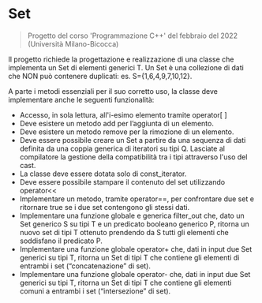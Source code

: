 # Set<T>
> Progetto del corso 'Programmazione C++' del febbraio del 2022 (Università Milano-Bicocca)

Il progetto richiede la progettazione e realizzazione di una classe che implementa un Set di elementi generici T. Un Set è una collezione di dati che NON può contenere duplicati: es. S={1,6,4,9,7,10,12}.

A parte i metodi essenziali per il suo corretto uso, la classe deve implementare anche le seguenti funzionalità:
- Accesso, in sola lettura, all'i-esimo elemento tramite operator[ ]
- Deve esistere un metodo add per l’aggiunta di un elemento.
- Deve esistere un metodo remove per la rimozione di un elemento.
- Deve essere possibile creare un Set a partire da una sequenza di dati definita da una coppia generica di iteratori su tipi Q. Lasciate al compilatore la gestione della compatibilità tra i tipi attraverso l'uso del cast.
- La classe deve essere dotata solo di const_iterator.
- Deve essere possibile stampare il contenuto del set utilizzando operator<<
- Implementare un metodo, tramite operator==, per confrontare due set e ritornare true se i due set contengono gli stessi dati.
- Implementare una funzione globale e generica filter_out che, dato un Set generico S su tipi T e un predicato booleano generico P, ritorna un nuovo set di tipi T ottenuto prendendo da S tutti gli elementi che soddisfano il predicato P.
- Implementare una funzione globale operator+ che, dati in input due Set generici su tipi T, ritorna un Set di tipi T che contiene gli elementi di entrambi i set (“concatenazione” di set).
- Implementare una funzione globale operator- che, dati in input due Set generici su tipi T, ritorna un Set di tipi T che contiene gli elementi comuni a entrambi i set (“intersezione” di set).
